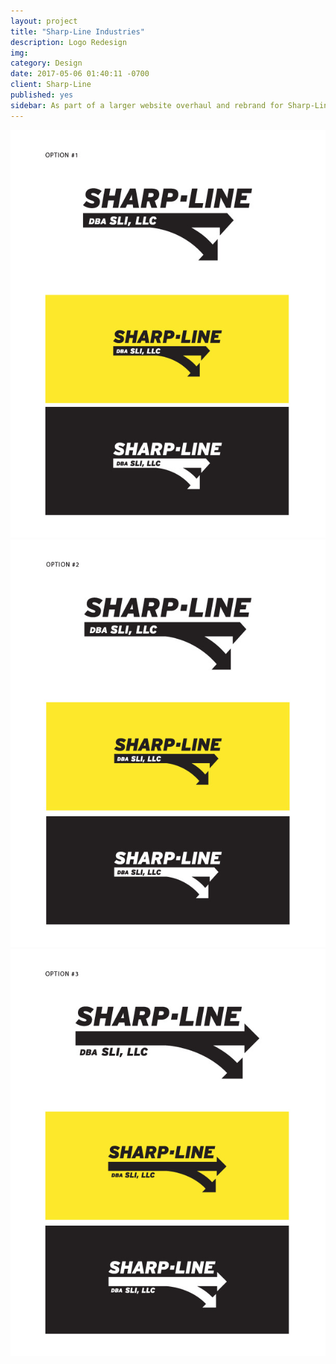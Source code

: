 ```yaml
---
layout: project
title: "Sharp-Line Industries"
description: Logo Redesign
img: 
category: Design
date: 2017-05-06 01:40:11 -0700
client: Sharp-Line
published: yes
sidebar: As part of a larger website overhaul and rebrand for Sharp-Line Industries we were asked to create some logo options. Ultimately a different direction was taken 
---
```


![Sharp-Line Industries Logo Options 1](/img/SL/1.jpg)
![Sharp-Line Industries Logo Options 2](/img/SL/2.jpg)
![Sharp-Line Industries Logo Options 3](/img/SL/3.jpg)